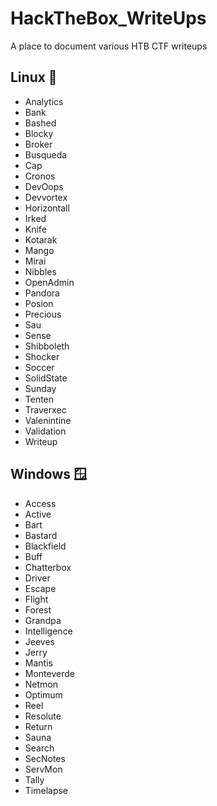 # HackTheBox_WriteUps

A place to document various HTB CTF writeups

## Linux 🐧

- Analytics
- Bank
- Bashed
- Blocky
- Broker
- Busqueda
- Cap
- Cronos
- DevOops
- Devvortex
- Horizontall
- Irked
- Knife
- Kotarak
- Mango
- Mirai
- Nibbles
- OpenAdmin
- Pandora
- Posion
- Precious
- Sau
- Sense
- Shibboleth
- Shocker
- Soccer
- SolidState
- Sunday
- Tenten
- Traverxec
- Valenintine
- Validation
- Writeup

## Windows 🪟

- Access
- Active
- Bart
- Bastard
- Blackfield
- Buff
- Chatterbox
- Driver
- Escape
- Flight
- Forest
- Grandpa
- Intelligence
- Jeeves
- Jerry
- Mantis
- Monteverde
- Netmon
- Optimum
- Reel
- Resolute
- Return
- Sauna
- Search
- SecNotes
- ServMon
- Tally
- Timelapse
